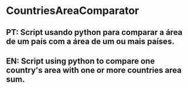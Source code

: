 # CountriesAreaComparator

## PT: Script usando python para comparar a área de um país com a área de um ou mais países.
## EN: Script using python to compare one country's area with one or more countries area sum.
